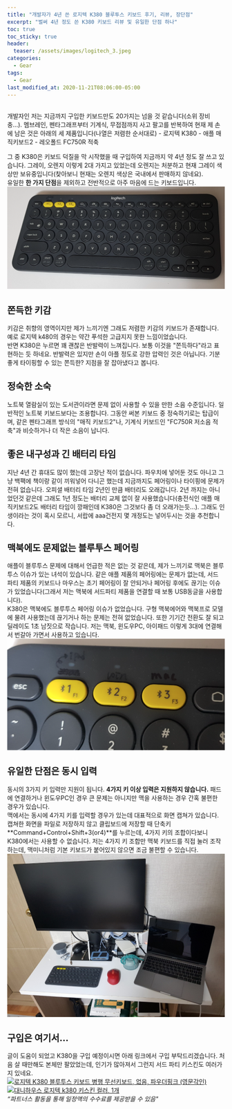```yaml
---
title: "개발자가 4년 쓴 로지텍 K380 블루투스 키보드 후기, 리뷰, 장단점"
excerpt: "벌써 4년 정도 쓴 K380 키보드 리뷰 및 유일한 단점 하나"
toc: true
toc_sticky: true
header:
  teaser: /assets/images/logitech_3.jpeg
categories:
  - Gear 
tags:
  - Gear 
last_modified_at: 2020-11-21T08:06:00-05:00
---
```

<script src="https://ads-partners.coupang.com/g.js"></script>
<script>
	new PartnersCoupang.G({ id:368772 });
</script>  
<br>
개발자인 저는 지금까지 구입한 키보드만도 20가지는 넘을 것 같습니다(소위 장비충...). 멤브레인, 펜타그래프부터 기계식, 무접점까지 사고 팔고를 반복하여 현재 제 손에 남은 것은 아래의 세 제품입니다(나열은 저렴한 순서대로)   
- 로지텍 K380
- 애플 매직키보드2
- 레오폴드 FC750R 적축  

그 중 K380은 키보드 덕질을 막 시작했을 때 구입하여 지금까지 약 4년 정도 잘 쓰고 있습니다. 그레이, 오렌지 이렇게 2대 가지고 있었는데 오렌지는 처분하고 현재 그레이 색상만 보유중입니다(찾아보니 현재는 오렌지 색상은 국내에서 판매하지 않네요).   
유일한 **한 가지 단점**을 제외하고 전반적으로 아주 마음에 드는 키보드입니다.  
![logitech_3](/assets/images/logitech_3.jpeg)  


## 쫀득한 키감
키감은 취향의 영역이지만 제가 느끼기엔 그래도 저렴한 키감의 키보드가 존재합니다. 예로 로지텍 k480의 경우는 약간 푸석한 고급지지 못한 느낌이었습니다.   
반면 K380은 누르면 꽤 괜찮은 반발력이 느껴집니다. 보통 이것을 "쫀득하다"라고 표현하는 듯 하네요. 반발력은 있지만 손이 아플 정도로 강한 압력인 것은 아닙니다. 기분 좋게 타이핑할 수 있는 쫀득한? 지점을 잘 잡아냈다고 봅니다.

## 정숙한 소숙
노트북 열람실이 있는 도서관이라면 문제 없이 사용할 수 있을 만한 소음 수준입니다. 일반적인 노트북 키보드보다는 조용합니다. 그동안 써본 키보드 중 정숙하기로는 탑급이며, 같은 펜타그래프 방식의 "매직 키보드2"나, 기계식 키보드인 "FC750R 저소음 적축"과 비슷하거나 더 작은 소음이 납니다.


## 좋은 내구성과 긴 배터리 타임
지난 4년 간 휴대도 많이 했는데 고장난 적이 없습니다. 파우치에 넣어둔 것도 아니고 그냥 백팩에 책이랑 같이 끼워넣어 다니곤 했는데 지금까지도 페어링이나 타이핑에 문제가 전혀 없습니다. 
오피셜 배터리 타임 2년인 만큼 배터리도 오래갑니다. 2년 까지는 아니었던것 같은데 그래도 1년 정도는 배터리 교체 없이 잘 사용했습니다(충전식인 애플 매직키보드2도 배터리 타임이 깡패인데 K380은 그것보다 좀 더 오래가는듯...). 그래도 인생이라는 것이 혹시 모르니, 서랍에 aaa건전지 몇 개정도는 넣어두시는 것을 추천합니다.


## 맥북에도 문제없는 블루투스 페어링
애플이 블루투스 문제에 대해서 언급한 적은 없는 것 같은데, 제가 느끼기로 맥북은 블루투스 이슈가 있는 녀석이 있습니다. 같은 애플 제품의 페어링에는 문제가 없는데, 서드 파티 제품의 키보드나 마우스는 초기 페어링이 잘 안되거나 페어링 후에도 끊기는 이슈가 있었습니다(그래서 저는 맥북에 서드파티 제품을 연결할 때 보통 USB동글을 사용합니다).  
K380은 맥북에도 블루투스 페어링 이슈가 없었습니다. 구형 맥북에어와 맥북프로 모델에 물려 사용했는데 끊기거나 하는 문제는 전혀 없었습니다. 또한 기기간 전환도 잘 되고 딜레이도 1초 남짓으로 작습니다. 저는 맥북, 윈도우PC, 아이패드 이렇게 3대에 연결해서 번갈아 가면서 사용하고 있습니다.  
![logitech_1](/assets/images/logitech_1.jpeg)

## 유일한 단점은 동시 입력
동시의 3가지 키 입력만 지원이 됩니다. **4가지 키 이상 입력은 지원하지 않습니다.** 패드에 연결하거나 윈도우PC인 경우 큰 문제는 아니지만 맥을 사용하는 경우 간혹 불편한 경우가 있습니다.  
맥에서는 동시에 4가지 키를 입력할 경우가 있는데 대표적으로 화면 캡쳐가 있습니다. 캡쳐한 화면을 파일로 저장하지 않고 클립보드에 저장할 때 단축키 **Command+Control+Shift+3(or4)**를 누르는데, 4가지 키의 조합이다보니 K380에서는 사용할 수 없습니다. 저는 4가지 키 조합만 맥북 키보드를 직접 눌러 조작하는데, 맥미니처럼 기본 키보드가 붙어있지 않으면 조금 불편할 수 있습니다.  
![logitech_2](/assets/images/logitech_2.jpeg)


## 구입은 여기서...
글이 도움이 되었고 K380을 구입 예정이시면 아래 링크에서 구입 부탁드리겠습니다. 처음 살 때만해도 본체만 팔았었는데, 인기가 많아져서 그런지 서드 파티 키스킨도 여러가지 있네요.  
<a href="https://coupa.ng/bMDVKN" target="_blank"><img src="https://static.coupangcdn.com/image/affiliate/banner/709286a25bebf22bd0f39405621684c9@2x.jpg" alt="로지텍 K380 블루투스 키보드 병행 무선키보드, 없음, 파우더핑크 (영문각인)" width="120" height="240"></a>
<a href="https://coupa.ng/bMDVQ0" target="_blank"><img src="https://static.coupangcdn.com/image/affiliate/banner/a0c650acd2844f5550614f1cf82a99cd@2x.jpg" alt="대니하우스 로지텍 k380 키스킨 컬러, 1개" width="120" height="240"></a>  
*“파트너스 활동을 통해 일정액의 수수료를 제공받을 수 있음"*